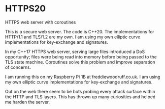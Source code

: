 # HTTPS20
HTTPS web server with coroutines

This is a secure web server. The code is C++20. The implementations for HTTP/1.1 and TLS/1.2 are my own.
I am using my own elliptic curve implementations for key-exchange and signatures.

In my C++17 HTTPS web server, serving large files introduced a DoS opportunity; files were being read into memory before being passed to the TLS state machine.
Coroutines solve this problem and improve separation of concerns.

I am running this on my Raspberry Pi 1B at freddiewoodruff.co.uk. I am using my own elliptic curve implementations for key-exchange and signatures.

Out on the web there seem to be bots probing every attack surface within the HTTP and TLS layers. This has thrown up many curiosities and helped me harden the server.

